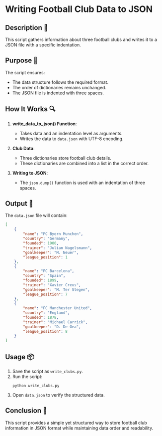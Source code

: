 # Writing Football Club Data to JSON

## Description 📝

This script gathers information about three football clubs and writes it to a JSON file with a specific indentation.

## Purpose 🎯

The script ensures:

-   The data structure follows the required format.
-   The order of dictionaries remains unchanged.
-   The JSON file is indented with three spaces.

## How It Works 🔍

1. **write_data_to_json() Function**:

    - Takes data and an indentation level as arguments.
    - Writes the data to `data.json` with UTF-8 encoding.

2. **Club Data**:

    - Three dictionaries store football club details.
    - These dictionaries are combined into a list in the correct order.

3. **Writing to JSON**:
    - The `json.dump()` function is used with an indentation of three spaces.

## Output 📜

The `data.json` file will contain:

```json
[
    {
        "name": "FC Byern Munchen",
        "country": "Germany",
        "founded": 1900,
        "trainer": "Julian Nagelsmann",
        "goalkeeper": "M. Neuer",
        "league_position": 1
    },
    {
        "name": "FC Barcelona",
        "country": "Spain",
        "founded": 1899,
        "trainer": "Xavier Creus",
        "goalkeeper": "M. Ter Stegen",
        "league_position": 7
    },
    {
        "name": "FC Manchester United",
        "country": "England",
        "founded": 1878,
        "trainer": "Michael Carrick",
        "goalkeeper": "D. De Gea",
        "league_position": 8
    }
]
```

## Usage 📦

1. Save the script as `write_clubs.py`.
2. Run the script:
    ```
    python write_clubs.py
    ```
3. Open `data.json` to verify the structured data.

## Conclusion 🚀

This script provides a simple yet structured way to store football club information in JSON format while maintaining data order and readability.
